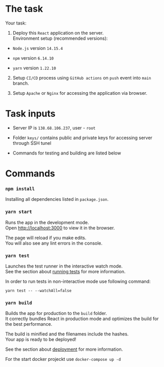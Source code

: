 # The task

Your task:

1) Deploy this `React` application on the server.\
Environment setup (recommended versions):

* `Node.js` version `14.15.4`

* `npm` version `6.14.10`

* `yarn` version `1.22.10`

2) Setup `CI/CD` process using `GitHub actions` on `push` event into `main` branch.

3) Setup `Apache` or `Nginx` for accessing the application via browser.

# Task inputs

* Server IP is `138.68.106.237`, user - `root`

* Folder `keys/` contains public and private keys for accessing server through SSH tunel

* Commands for testing and building are listed below

# Commands

### `npm install`

Installing all dependencies listed in `package.json`.

### `yarn start`

Runs the app in the development mode.\
Open [http://localhost:3000](http://localhost:3000) to view it in the browser.

The page will reload if you make edits.\
You will also see any lint errors in the console.

### `yarn test`

Launches the test runner in the interactive watch mode.\
See the section about [running tests](https://facebook.github.io/create-react-app/docs/running-tests) for more information.

In order to run tests in non-interactive mode use following command:
```
yarn test -- --watchAll=false
```

### `yarn build`

Builds the app for production to the `build` folder.\
It correctly bundles React in production mode and optimizes the build for the best performance.

The build is minified and the filenames include the hashes.\
Your app is ready to be deployed!

See the section about [deployment](https://facebook.github.io/create-react-app/docs/deployment) for more information.

For the start docker projeckt use `docker-compose up -d`
